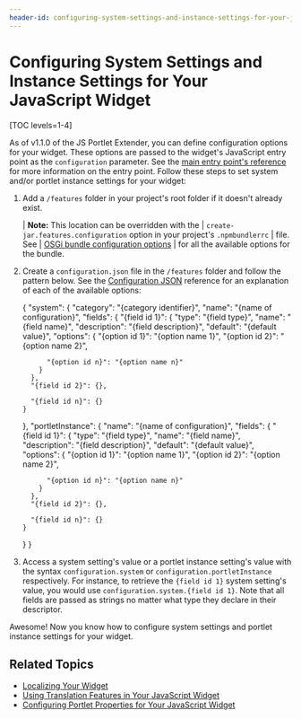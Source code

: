 ```yaml
---
header-id: configuring-system-settings-and-instance-settings-for-your-js-portlet
---
```


# Configuring System Settings and Instance Settings for Your JavaScript Widget

[TOC levels=1-4]

As of v1.1.0 of the JS Portlet Extender, you can define configuration options 
for your widget. These options are passed to the widget's JavaScript entry point 
as the `configuration` parameter. See the 
[main entry point's reference](/docs/7-1/reference/-/knowledge_base/r/understanding-the-js-portlet-extender-configuration#main-entry-point) 
for more information on the entry point. Follow these steps to set system and/or 
portlet instance settings for your widget:

1.  Add a `/features` folder in your project's root folder if it doesn't already 
    exist. 

    | **Note:** This location can be overridden with the
    | `create-jar.features.configuration` option in your project's `.npmbundlerrc`
    | file. See
    | [OSGi bundle configuration options](/docs/7-1/reference/-/knowledge_base/r/configuring-liferay-npm-bundler#osgi-bundle-creation-options)
    | for all the available options for the bundle.

2.  Create a `configuration.json` file in the `/features` folder and follow the 
    pattern below. See the [Configuration JSON](/docs/7-1/reference/-/knowledge_base/r/configuring-system-settings-for-osgi-bundles-created-with-the-bundler) 
    reference for an explanation of each of the available options:
    
    {
      "system": {
        "category": "{category identifier}",
        "name": "{name of configuration}",
        "fields": {
          "{field id 1}": {
            "type": "{field type}",
            "name": "{field name}",
            "description": "{field description}",
            "default": "{default value}",
            "options": {
              "{option id 1}": "{option name 1}",
              "{option id 2}": "{option name 2}",

              "{option id n}": "{option name n}"
            }
          },
          "{field id 2}": {},

          "{field id n}": {}
        }
      },
      "portletInstance": {
        "name": "{name of configuration}",
        "fields": {
          "{field id 1}": {
            "type": "{field type}",
            "name": "{field name}",
            "description": "{field description}",
            "default": "{default value}",
            "options": {
              "{option id 1}": "{option name 1}",
              "{option id 2}": "{option name 2}",

              "{option id n}": "{option name n}"
            }
          },
          "{field id 2}": {},

          "{field id n}": {}
        }
      }
    }

3.  Access a system setting's value or a portlet instance setting's value with 
    the syntax `configuration.system` or `configuration.portletInstance` 
    respectively. For instance, to retrieve the `{field id 1}` system setting's 
    value, you would use `configuration.system.{field id 1}`. Note that all 
    fields are passed as strings no matter what type they declare in their 
    descriptor.

Awesome! Now you know how to configure system settings and portlet instance 
settings for your widget. 

## Related Topics

- [Localizing Your Widget](/docs/7-1/tutorials/-/knowledge_base/t/localizing-your-portlet)
- [Using Translation Features in Your JavaScript Widget](/docs/7-1/tutorials/-/knowledge_base/t/using-translation-features-in-your-portlet)
- [Configuring Portlet Properties for Your JavaScript Widget](/docs/7-1/tutorials/-/knowledge_base/t/configuring-portlet-properties-for-your-js-portlet)
